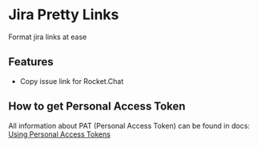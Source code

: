 # Jira Pretty Links

Format jira links at ease


## Features

- Copy issue link for Rocket.Chat


## How to get Personal Access Token

All information about PAT (Personal Access Token) can be found in docs: [Using Personal Access Tokens](https://confluence.atlassian.com/enterprise/using-personal-access-tokens-1026032365.html)
